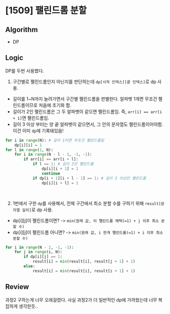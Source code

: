 # [1509] 팰린드롬 분할
## Algorithm
- DP
## Logic
DP를 두번 사용했다.
1. 구간별로 팰린드롬인지 아닌지를 판단하는데 `dp[시작 인덱스][끝 인덱스]`로 dp 사용.
- 길이를 1~N까지 늘려가면서 구간별 팰린드롬을 판별한다. 알파벳 1개면 무조건 팰린드롬이므로 처음에 초기화 함.
- 길이가 2인 팰린드롬은 그 두 알파벳이 같으면 팰린드롬임. 즉, `arr[i] == arr[i + 1]`면 팰린드롬임.
- 길이 3 이상 부터는 양 끝 알파벳이 같으면서, 그 안의 문자열도 팰린드롬이어야함. 이건 이미 `dp`에 기록돼있음!
```python
for i in range(N): # 길이 1이면 무조건 팰린드롬임
    dp[i][i] = 1
for l in range(1, N):
    for i in range(N - l - 1, -1, -1):
        if arr[i] == arr[i + l]:
            if l == 1: # 길이 2인 팰린드롬
                dp[i][i + 1] = 1
                continue
            if dp[i + 1][i + l - 1] == 1: # 길이 3 이상인 팰린드롬
                dp[i][i + l] = 1
```
<br>

2. 1번에서 구한 `dp`를 사용해서, 전체 구간에서 최소 분할 수를 구하기 위해 `result[문자열 길이]`로 dp 사용.
- dp[i][j]이 팰린드롬이면? -> `min(원래 값, 이 팰린드롬 채택(=1) + j 이후 최소 분할 수)`
- dp[i][j]이 팰린드롬 아니면? -> `min(원래 값, i 한개 팰린드롬(=1) + i 이후 최소 분할 수)`
```python
for i in range(N - 2, -1, -1):
    for j in range(i, N):
        if dp[i][j] == 1:
            result[i] = min(result[i], result[j + 1] + 1)
        else:
            result[i] = min(result[i], result[i + 1] + 1)
```

## Review
과정2 구하는게 너무 오래걸렸다. 사실 과정2가 더 일반적인 dp에 가까웠는데 너무 복잡하게 생각한듯..
